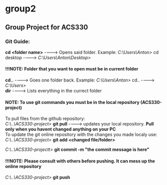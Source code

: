# group2
## Group Project for ACS330 

### Git Guide:

**cd &lt;folder name&gt;** ----> Opens said folder. Example: *C:\Users\Anton>* cd desktop  ----> *C:\Users\Anton\Desktop>*  <br/>
#### **!!!NOTE: Folder that you want to open must be in current folder** <br/>
**cd..** ----> Goes one folder back. Example: *C:\Users\Anton>* cd..  ----> *C:\Users>* <br/>
**dir** ----> Lists everything in the currect folder<br/>

#### **NOTE: To use git commands you must be in the local repository (ACS330-project)**<br/>
To pull files from the github repository: <br/>
*C:\\..\ACS330-project>* **git pull** ----> updates your local repository. **Pull only when you havent changed anything on your PC** <br/>
To update the git online repository with the changes you made localy use: <br/>
*C:\\..\ACS330-project>* **git add <changed file/folder>** <br/>

*C:\\..\ACS330-projectt>* **git commit -m "the commit message is here"** <br/>

#### **!!!NOTE: Please consult with others before pushing. It can mess up the online repository** <br/>
*C:\\..\ACS330-project>* **git push**
